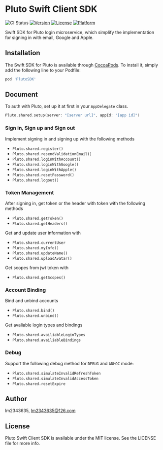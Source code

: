  # Pluto Swift Client SDK

![CI Status](https://github.com/MuShare/PlutoSwiftClientSDK/workflows/build_check/badge.svg?branch=master)
[![Version](https://img.shields.io/cocoapods/v/PlutoSDK.svg?style=flat)](https://cocoapods.org/pods/PlutoSDK)
[![License](https://img.shields.io/cocoapods/l/PlutoSDK.svg?style=flat)](https://cocoapods.org/pods/PlutoSDK)
[![Platform](https://img.shields.io/cocoapods/p/PlutoSDK.svg?style=flat)](https://cocoapods.org/pods/PlutoSDK)

Swift SDK for Pluto login microservice, which simplify the implementation for signing in with email, Google and Apple.

## Installation

The Swift SDK for Pluto is available through [CocoaPods](https://cocoapods.org). To install
it, simply add the following line to your Podfile:

```ruby
pod 'PlutoSDK'
```

## Document

To auth with Pluto, set up it at first in your `AppDelegate` class.

```swift
Pluto.shared.setup(server: "[server url]", appId: "[app id]")
```

### Sign in, Sign up and Sign out

Implement signing in and signing up with the following methods

- `Pluto.shared.register()`
- `Pluto.shared.resendValidationEmail()`
- `Pluto.shared.loginWithAccount()`
- `Pluto.shared.loginWithGoogle()`
- `Pluto.shared.loginWithApple()`
- `Pluto.shared.resetPassword()`
- `Pluto.shared.logout()`

### Token Management

After signing in, get token or the header with token with the following methods

- `Pluto.shared.getToken()`
- `Pluto.shared.getHeaders()`

Get and update user information with 

- `Pluto.shared.currentUser`
- `Pluto.shared.myInfo()`
- `Pluto.shared.updateName()`
- `Pluto.shared.uploadAvatar()`

Get scopes from jwt token with

- `Pluto.shared.getScopes()`

### Account Binding

Bind and unbind accounts

- `Pluto.shared.bind()`
- `Pluto.shared.unbind()`

Get avaliable login types and bindings

- `Pluto.shared.availiableLoginTypes`
- `Pluto.shared.availiableBindings`

### Debug

Support the following debug method for `DEBUG` and `ADHOC` mode:
- `Pluto.shared.simulateInvalidRefreshToken`
- `Pluto.shared.simulateInvalidAccessToken`
- `Pluto.shared.resetExpire`

## Author

lm2343635, lm2343635@126.com

## License

 Pluto Swift Client SDK is available under the MIT license. See the LICENSE file for more info.
